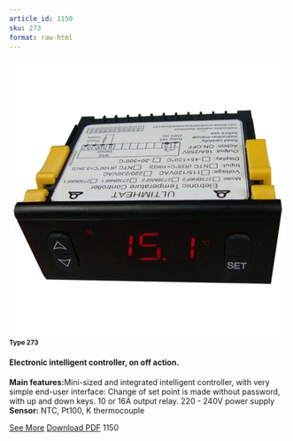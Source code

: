 ```yaml
---
article_id: 1150
sku: 273
format: raw-html
---
```

 <img src="../new-images/273.jpg" class="card-imgs mb-2">
 <small class="text-grey mb-2"><b>Type 273</b> </small>
 <h4>Electronic intelligent controller, on off action.</h4>
 <p><b>Main features:</b>Mini-sized and integrated intelligent controller, with very simple end-user interface: Change of set point is made without password, with up and down keys. 10 or 16A output relay. 220 - 240V power supply
 <b>Sensor:</b> NTC, Pt100, K thermocouple</p>
 <div class="btns">
 <a href="../en/electronic_intelligent_controller-type273.html" class="btn-red">See More</a>
 <a href="../en/pdf/3-45Temperature controller On Off action20130621.pdf " target="_blank" class="btn-red">Download PDF</a>
 <!-- <a href="http://www.ultimheat.com/cat3.html" target="_blank" class="access-link"> Access full catalogue <i class="fa fa-external-link" aria-hidden="true"></i> </a> -->
 <span class="number-btn">1150</span>
 </div>
 